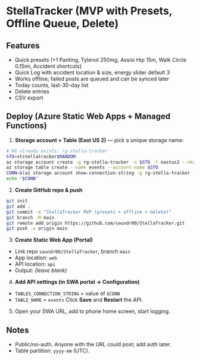 # StellaTracker (MVP with Presets, Offline Queue, Delete)

## Features
- Quick presets (+1 Panting, Tylenol 250mg, Assisi Hip 15m, Walk Circle 0.15mi, Accident shortcuts)
- Quick Log with accident location & size, energy slider default 3
- Works offline; failed posts are queued and can be synced later
- Today counts, last-30-day list
- Delete entries
- CSV export

## Deploy (Azure Static Web Apps + Managed Functions)

1) **Storage account + Table (East US 2)** — pick a unique storage name:
```bash
# RG already exists: rg-stella-tracker
STO=ststellatracker$RANDOM
az storage account create -g rg-stella-tracker -n $STO -l eastus2 --sku Standard_LRS
az storage table create --name events --account-name $STO
CONN=$(az storage account show-connection-string -g rg-stella-tracker -n $STO -o tsv)
echo "$CONN"
```

2) **Create GitHub repo & push**
```bash
git init
git add .
git commit -m "StellaTracker MVP (presets + offline + delete)"
git branch -M main
git remote add origin https://github.com/saundr00/StellaTracker.git
git push -u origin main
```

3) **Create Static Web App (Portal)**
- Link repo `saundr00/StellaTracker`, branch `main`
- App location: `web`
- API location: `api`
- Output: *(leave blank)*

4) **Add API settings (in SWA portal → Configuration)**
- `TABLES_CONNECTION_STRING` = value of `$CONN`
- `TABLE_NAME` = `events`
Click **Save** and **Restart** the API.

5) Open your SWA URL, add to phone home screen, start logging.

## Notes
- Public/no-auth. Anyone with the URL could post; add auth later.
- Table partition: `yyyy-mm` (UTC).
